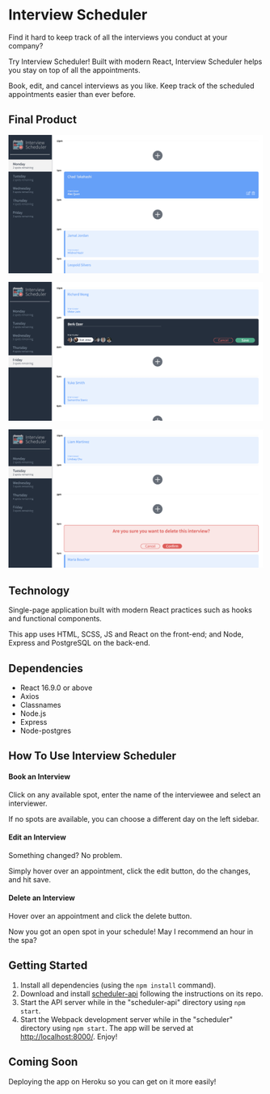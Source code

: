 # Interview Scheduler

Find it hard to keep track of all the interviews you conduct at your company?

Try Interview Scheduler! Built with modern React, Interview Scheduler helps you stay on top of all the appointments.

Book, edit, and cancel interviews as you like. Keep track of the scheduled appointments easier than ever before.

## Final Product

!["appointments"](docs/appointments.png)

!["booking-interview"](docs/booking-interview.png)

!["deleting-interview"](docs/deleting-interview.png)

## Technology

Single-page application built with modern React practices such as hooks and functional components.

This app uses HTML, SCSS, JS and React on the front-end; and  Node, Express and PostgreSQL on the back-end.

## Dependencies

- React 16.9.0 or above
- Axios
- Classnames
- Node.js
- Express
- Node-postgres

## How To Use Interview Scheduler

#### Book an Interview

Click on any available spot, enter the name of the interviewee and select an interviewer.
  
If no spots are available, you can choose a different day on the left sidebar.

#### Edit an Interview

Something changed? No problem.

Simply hover over an appointment, click the edit button, do the changes, and hit save.

#### Delete an Interview

Hover over an appointment and click the delete button. 

Now you got an open spot in your schedule! May I recommend an hour in the spa?

## Getting Started

1. Install all dependencies (using the `npm install` command).
2. Download and install [scheduler-api](https://github.com/berk-ozer/scheduler-api) following the instructions on its repo.
3. Start the API server while in the "scheduler-api" directory using `npm start`.
4. Start the Webpack development server while in the "scheduler" directory using `npm start`. The app will be served at <http://localhost:8000/>. Enjoy!



## Coming Soon

Deploying the app on Heroku so you can get on it more easily!

